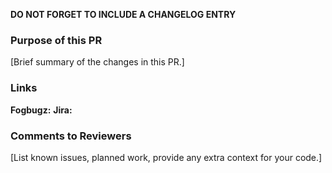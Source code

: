 **DO NOT FORGET TO INCLUDE A CHANGELOG ENTRY**

### Purpose of this PR

[Brief summary of the changes in this PR.]

### Links

**Fogbugz:**
**Jira:**

### Comments to Reviewers

[List known issues, planned work, provide any extra context for your code.]